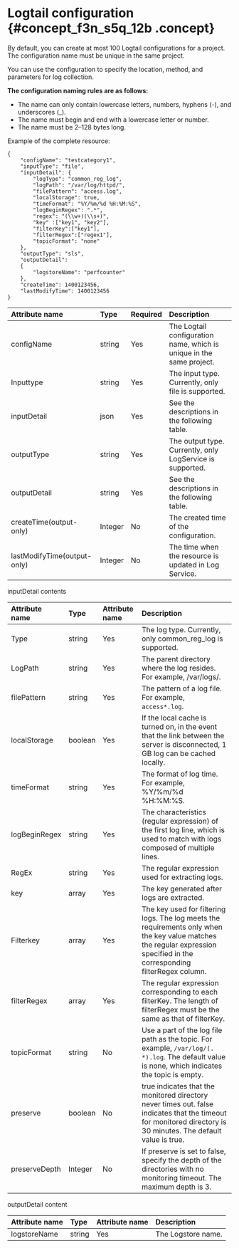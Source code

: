 # Logtail configuration {#concept_f3n_s5q_12b .concept}

By default, you can create at most 100 Logtail configurations for a project. The configuration name must be unique in the same project.

You can use the configuration to specify the location, method, and parameters for log collection.

**The configuration naming rules are as follows:** 

-   The name can only contain lowercase letters, numbers, hyphens \(-\), and underscores \(\_\).
-   The name must begin and end with a lowercase letter or number.
-   The name must be 2–128 bytes long.

Example of the complete resource:

```
{
    "configName": "testcategory1",
    "inputType": "file",
    "inputDetail": {
        "logType": "common_reg_log",
        "logPath": "/var/log/httpd/",
        "filePattern": "access.log",
        "localStorage": true,
        "timeFormat": "%Y/%m/%d %H:%M:%S",
        "logBeginRegex": ".*",
        "regex": "(\\w+)(\\s+)",
        "key" :["key1", "key2"],
        "filterKey":["key1"],
        "filterRegex":["regex1"],
        "topicFormat": "none"
    },
    "outputType": "sls",
    "outputDetail": 
    {
        "logstoreName": "perfcounter"
    },
    "createTime": 1400123456,
    "lastModifyTime": 1400123456
}
```

|Attribute name|Type|Required|Description|
|:-------------|:---|:-------|:----------|
|configName|string|Yes|The Logtail configuration name, which is unique in the same project.|
|Inputtype|string|Yes|The input type. Currently, only file is supported.|
|inputDetail|json|Yes|See the descriptions in the following table.|
|outputType|string|Yes|The output type. Currently, only LogService is supported.|
|outputDetail|string|Yes|See the descriptions in the following table.|
|createTime\(output-only\)|Integer|No|The created time of the configuration.|
|lastModifyTime\(output-only\)|Integer|No|The time when the resource is updated in Log Service.|

inputDetail contents

|Attribute name|Type|Attribute name|Description|
|:-------------|:---|:-------------|:----------|
|Type|string|Yes|The log type. Currently, only common\_reg\_log is supported.|
|LogPath|string|Yes|The parent directory where the log resides. For example, /var/logs/.|
|filePattern|string|Yes|The pattern of a log file. For example, `access*.log`.|
|localStorage|boolean|Yes|If the local cache is turned on, in the event that the link between the server is disconnected, 1 GB log can be cached locally.|
|timeFormat|string|Yes|The format of log time. For example, %Y/%m/%d %H:%M:%S.|
|logBeginRegex|string|Yes|The characteristics \(regular expression\) of the first log line, which is used to match with logs composed of multiple lines.|
|RegEx|string|Yes|The regular expression used for extracting logs.|
|key|array|Yes|The key generated after logs are extracted.|
|Filterkey|array|Yes|The key used for filtering logs. The log meets the requirements only when the key value matches the regular expression specified in the corresponding filterRegex column.|
|filterRegex|array|Yes|The regular expression corresponding to each filterKey. The length of filterRegex must be the same as that of filterKey.|
|topicFormat|string|No|Use a part of the log file path as the topic. For example, `/var/log/(. *).log`. The default value is none, which indicates the topic is empty.|
|preserve|boolean|No|true indicates that the monitored directory never times out. false indicates that the timeout for monitored directory is 30 minutes. The default value is true.|
|preserveDepth|Integer|No|If preserve is set to false, specify the depth of the directories with no monitoring timeout. The maximum depth is 3.|

outputDetail content

|Attribute name|Type|Attribute name|Description|
|:-------------|:---|:-------------|:----------|
|logstoreName|string|Yes|The Logstore name.|

